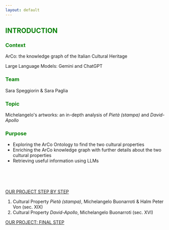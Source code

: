 ```yaml
---
layout: default
---
```

<h2 style="color: green;">INTRODUCTION</h2>

<h3 style="color: green;">Context</h3>

ArCo: the knowledge graph of the Italian Cultural Heritage

Large Language Models: Gemini and ChatGPT

<h3 style="color: green;">Team</h3>

Sara Speggiorin & Sara Paglia 

<h3 style="color: green;">Topic</h3> 

Michelangelo's artworks: an in-depth analysis of _Pietà (stampa)_ and _David-Apollo_ 

<h3 style="color: green;">Purpose</h3>

- Exploring the ArCo Ontology to find the two cultural properties 
- Enriching the ArCo knowledge graph with further details about the two cultural properties
- Retrieving useful information using LLMs
  





<div style="margin-top: 80px;"></div> 



[OUR PROJECT STEP BY STEP](another-page.md)
1. Cultural Property _Pietà (stampa)_, Michelangelo Buonarroti & Halm Peter Von (sec. XIX)
2. Cultural Property _David-Apollo_, Michelangelo Buonarroti (sec. XVI)


[OUR PROJECT: FINAL STEP](page2.md)







